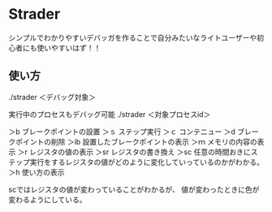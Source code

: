 # Strader

シンプルでわかりやすいデバッガを作ることで自分みたいなライトユーザーや初心者にも使いやすいはず！！


## 使い方

./strader ＜デバッグ対象＞

実行中のプロセスもデバッグ可能
./strader
＜対象プロセスid＞



＞b ブレークポイントの設置
＞ｓ ステップ実行
＞ｃ  コンテニュー
＞d ブレークポイントの削除
＞ib 設置したブレークポイントの表示
＞ｍ メモリの内容の表示
＞r  レジスタの値の表示
＞sr  レジスタの書き換え
＞sc  任意の時間おきにステップ実行をするレジスタの値がどのように変化していっているのかがわかる。
＞h   使い方の表示


scではレジスタの値が変わっていることがわかるが、
値が変わったときに色が変わるようにしている。
